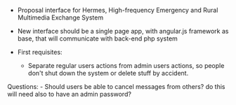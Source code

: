 - Proposal interface for Hermes, High-frequency Emergency and Rural Multimedia Exchange System

- New interface should be a single page app, with angular.js framework as base, that will communicate with back-end php system

- First requisites: 
	- Separate regular users actions from admin users actions, so people don't shut down the system or delete stuff by accident.


Questions: 
	- Should users be able to cancel messages from others? do this will need also to have an admin password?

	
